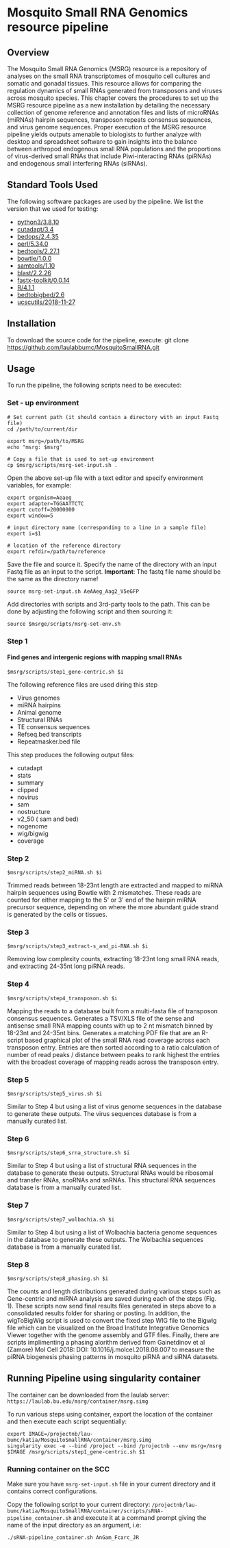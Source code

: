 # Mosquito Small RNA Genomics resource pipeline

## Overview

The Mosquito Small RNA Genomics (MSRG) resource is a repository of analyses on the small RNA transcriptomes of mosquito cell cultures and somatic and gonadal tissues. This resource allows for comparing the regulation dynamics of small RNAs generated from transposons and viruses across mosquito species. This chapter covers the procedures to set up the MSRG resource pipeline as a new installation by detailing the necessary collection of genome reference and annotation files and lists of microRNAs (miRNAs) hairpin sequences, transposon repeats consensus sequences, and virus genome sequences. Proper execution of the MSRG resource pipeline yields outputs amenable to biologists to further analyze with desktop and spreadsheet software to gain insights into the balance between arthropod endogenous small RNA populations and the proportions of virus-derived small RNAs that include Piwi-interacting RNAs (piRNAs) and endogenous small interfering RNAs (siRNAs).

## Standard Tools Used

The following software packages are used by the pipeline. We list the version that we used for testing:

- [python3/3.8.10](https://www.python.org/downloads/release/python-3810/)
- [cutadapt/3.4](https://cutadapt.readthedocs.io/en/stable/installation.html)
- [bedops/2.4.35](https://bedops.readthedocs.io/en/latest/content/installation.html)
- [perl/5.34.0](https://www.perl.org/get.html)
- [bedtools/2.27.1](https://bedtools.readthedocs.io/en/latest/content/installation.html)
- [bowtie/1.0.0](https://sourceforge.net/projects/bowtie-bio/files/bowtie/1.0.0/)
- [samtools/1.10](http://www.htslib.org/)
- [blast/2.2.26](https://blast.ncbi.nlm.nih.gov/Blast.cgi?CMD=Web&PAGE_TYPE=BlastDocs&DOC_TYPE=Download)
- [fastx-toolkit/0.0.14](http://hannonlab.cshl.edu/fastx_toolkit/download.html)
- [R/4.1.1](https://cran.r-project.org/)
- [bedtobigbed/2.6](https://www.encodeproject.org/software/bedToBigBed/)
- [ucscutils/2018-11-27](http://hgdownload.soe.ucsc.edu/admin/exe/linux.x86_64/FOOTER)
 

## Installation

To download the source code for the pipeline, execute:
	git clone https://github.com/laulabbumc/MosquitoSmallRNA.git


## Usage

To run the pipeline, the following scripts need to be executed:

### Set - up environment

    # Set current path (it should contain a directory with an input Fastq file)
    cd /path/to/current/dir

    export msrg=/path/to/MSRG
    echo "msrg: $msrg"

    # Copy a file that is used to set-up environment
    cp $msrg/scripts/msrg-set-input.sh .


Open the above set-up file with a text editor and specify environment variables, for example:

    export organism=Aeaeg
    export adapter=TGGAATTCTC
    export cutoff=20000000
    export window=5

    # input directory name (corresponding to a line in a sample file)
    export i=$1

    # location of the reference directory
    export refdir=/path/to/reference

Save the file and source it.
Specify the name of the directory with an input Fastq file as an input to the script. 
**Important**: The fastq file name should be the same as the directory name!

    source msrg-set-input.sh AeAAeg_Aag2_V5eGFP

Add directories with scripts and 3rd-party tools to the path.
This can be done by adjusting the following script and then sourcing it:

    source $msrge/scripts/msrg-set-env.sh 



### Step 1
#### Find genes and intergenic regions with mapping small RNAs


    $msrg/scripts/step1_gene-centric.sh $i

The following reference files are used diring this step
- Virus genomes
- miRNA hairpins
- Animal genome
- Structural RNAs
- TE consensus sequences
- Refseq.bed transcripts
- Repeatmasker.bed file


This step produces the following output files:
- cutadapt
- stats
- summary
- clipped
- novirus
- sam
- nostructure
- v2_50 ( sam and bed)
- nogenome
- wig/bigwig
- coverage




### Step 2

    $msrg/scripts/step2_miRNA.sh $i

Trimmed reads between 18-23nt length are extracted and mapped to miRNA hairpin sequences using Bowtie with 2 mismatches. These reads are counted for either mapping to the 5' or 3' end of the hairpin miRNA precursor sequence, depending on where the more abundant guide strand is generated by the cells or tissues. 


### Step 3

    $msrg/scripts/step3_extract-s_and_pi-RNA.sh $i

Removing low complexity counts, extracting 18-23nt long small RNA reads, and extracting 24-35nt long piRNA reads.

### Step 4

    $msrg/scripts/step4_transposon.sh $i

Mapping the reads to a database built from a multi-fasta file of transposon consensus sequences. Generates a TSV/XLS file of the sense and antisense small RNA mapping counts with up to 2 nt mismatch binned by 18-23nt and 24-35nt bins. Generates a matching PDF file that are an R-script based graphical plot of the small RNA read coverage across each transposon entry. Entries are then sorted according to a ratio calculation of number of read peaks / distance between peaks to rank highest the entries with the broadest coverage of mapping reads across the transposon entry. 

### Step 5

    $msrg/scripts/step5_virus.sh $i

Similar to Step 4 but using a list of virus genome sequences in the database to generate these outputs.  The virus sequences database is from a manually curated list.

### Step 6

    $msrg/scripts/step6_srna_structure.sh $i
    
Similar to Step 4 but using a list of structural RNA sequences in the database to generate these outputs. Structural RNAs would be ribosomal and transfer RNAs, snoRNAs and snRNAs. This structural RNA sequences database is from a manually curated list.

### Step 7

    $msrg/scripts/step7_wolbachia.sh $i
   
Similar to Step 4 but using a list of Wolbachia bacteria genome sequences in the database to generate these outputs.  The Wolbachia sequences database is from a manually curated list.

### Step 8

    $msrg/scripts/step8_phasing.sh $i

The counts and length distributions generated during various steps such as Gene-centric and miRNA analysis are saved during each of the steps (Fig. 1). These scripts now send final results files generated in steps above to a consolidated results folder for sharing or posting. In addition, the wigToBigWig script is used to convert the fixed step WIG file to the Bigwig file which can be visualized on the Broad Institute Integrative Genomics Viewer together with the genome assembly and GTF files.  Finally, there are scripts implimenting a phasing alorithm derived from Gainetdinov et al (Zamore) Mol Cell 2018: DOI: 10.1016/j.molcel.2018.08.007 to measure the piRNA biogenesis phasing patterns in mosquito piRNA and siRNA datasets.

## Running Pipeline using singularity container

The container can be downloaded from the laulab server: `https://laulab.bu.edu/msrg/container/msrg.simg`

To run various steps using container, export the location of the container and then execute each script sequentially:
```
export IMAGE=/projectnb/lau-bumc/katia/MosquitoSmallRNA/container/msrg.simg
singularity exec -e --bind /project --bind /projectnb --env msrg=/msrg $IMAGE /msrg/scripts/step1_gene-centric.sh $1
```

### Running container on the SCC

Make sure you have `msrg-set-input.sh` file in your current directory and it contains correct configurations.

Copy the following script to your current directory: `/projectnb/lau-bumc/katia/MosquitoSmallRNA/container/scripts/sRNA-pipeline_container.sh`
and execute it at a command prompt giving the name of the input directory as an argument, i.e:

```
./sRNA-pipeline_container.sh AnGam_Fcarc_JR

```

